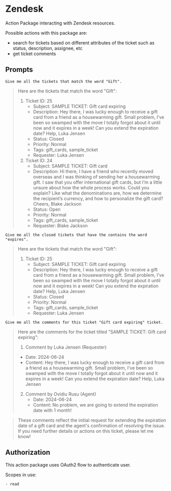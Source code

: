 # Zendesk

Action Package interacting with Zendesk resources.

Possible actions with this package are:

- search for tickets based on different attributes of the ticket such as status, description, assignee, etc
- get ticket comments

## Prompts

```
Give me all the tickets that match the word "Gift".
```

> Here are the tickets that match the word "Gift":
>
> 1. Ticket ID: 25
>    * Subject: SAMPLE TICKET: Gift card expiring
>    * Description: Hey there, I was lucky enough to receive a gift card from a friend as a housewarming gift. Small problem, I’ve been so swamped with the move I totally forgot about it until now and it expires in a week! Can you extend the expiration date? Help, Luka Jensen
>    * Status: Closed
>    * Priority: Normal
>    * Tags: gift_cards, sample_ticket
>    * Requester: Luka Jensen
> 2. Ticket ID: 24
>    * Subject: SAMPLE TICKET: Gift card
>    * Description: Hi there, I have a friend who recently moved overseas and I was thinking of sending her a housewarming gift. I saw that you offer international gift cards, but I’m a little unsure about how the whole process works. Could you explain? Like what the denominations are, how we determine the recipient’s currency, and how to personalize the gift card? Cheers, Blake Jackson
>    * Status: Open
>    * Priority: Normal
>    * Tags: gift_cards, sample_ticket
>    * Requester: Blake Jackson

```
Give me all the closed tickets that have the contains the word "expires".
```

> Here are the tickets that match the word "Gift":
>
> 1. Ticket ID: 25
>    * Subject: SAMPLE TICKET: Gift card expiring
>    * Description: Hey there, I was lucky enough to receive a gift card from a friend as a housewarming gift. Small problem, I’ve been so swamped with the move I totally forgot about it until now and it expires in a week! Can you extend the expiration date? Help, Luka Jensen
>    * Status: Closed
>    * Priority: Normal
>    * Tags: gift_cards, sample_ticket
>    * Requester: Luka Jensen

```
Give me all the comments for this ticket "Gift card expiring" ticket.
```

> Here are the comments for the ticket titled "SAMPLE TICKET: Gift card expiring":
> 
> 1. Comment by Luka Jensen (Requester)
>   * Date: 2024-06-24
>   * Content: Hey there, I was lucky enough to receive a gift card from a friend as a housewarming gift. Small problem, I’ve been so swamped with the move I totally forgot about it until now and it expires in a week! Can you extend the expiration date? Help, Luka Jensen
> 2. Comment by Ovidiu Rusu (Agent)
>    * Date: 2024-06-24
>    * Content: No problem, we are going to extend the expiration date with 1 month!

> These comments reflect the initial request for extending the expiration date of a gift card and the agent's confirmation of resolving the issue. If you need further details or actions on this ticket, please let me know!

## Authorization

This action package uses OAuth2 flow to authenticate user.

Scopes in use:
    
    - read